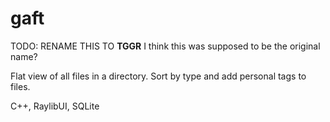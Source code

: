 # gaft

TODO: RENAME THIS TO **TGGR** I think this was supposed to be the original name?

Flat view of all files in a directory. Sort by type and add personal tags to
files.

C++, RaylibUI, SQLite
